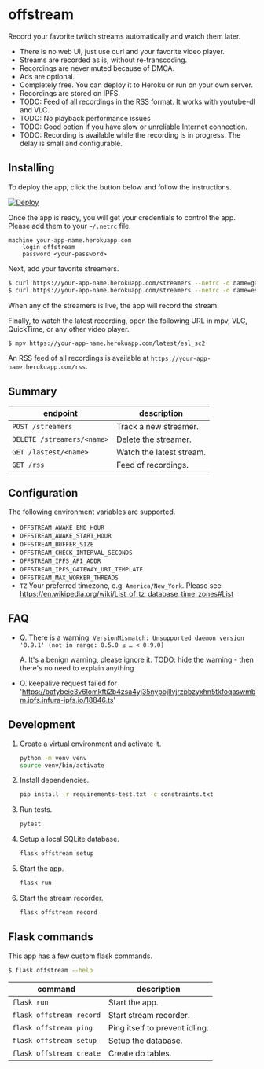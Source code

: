 # offstream

Record your favorite twitch streams automatically and watch them later.

- There is no web UI, just use curl and your favorite video player.
- Streams are recorded as is, without re-transcoding.
- Recordings are never muted because of DMCA.
- Ads are optional.
- Completely free. You can deploy it to Heroku or run on your own server.
- Recordings are stored on IPFS.
- TODO: Feed of all recordings in the RSS format. It works with
  youtube-dl and VLC.
- TODO: No playback performance issues
- TODO: Good option if you have slow or unreliable Internet connection.
- TODO: Recording is available while the recording is in progress. The delay is
  small and configurable.

## Installing

To deploy the app, click the button below and follow the instructions.

[![Deploy](https://www.herokucdn.com/deploy/button.svg)](https://heroku.com/deploy)

Once the app is ready, you will get your credentials to control the app. Please
add them to your `~/.netrc` file.

```
machine your-app-name.herokuapp.com
    login offstream
    password <your-password>
```

Next, add your favorite streamers.

```sh
$ curl https://your-app-name.herokuapp.com/streamers --netrc -d name=garybernhardt -d quality=best
$ curl https://your-app-name.herokuapp.com/streamers --netrc -d name=esl_sc2 -d quality=1080p60
```

When any of the streamers is live, the app will record the stream.

Finally, to watch the latest recording, open the following URL in mpv, VLC,
QuickTime, or any other video player.

```sh
$ mpv https://your-app-name.herokuapp.com/latest/esl_sc2
```

An RSS feed of all recordings is available at `https://your-app-name.herokuapp.com/rss`.

## Summary

| endpoint                   | description              |
| -------------------------- | ------------------------ |
| `POST /streamers`          | Track a new streamer.    |
| `DELETE /streamers/<name>` | Delete the streamer.     |
| `GET /lastest/<name>`      | Watch the latest stream. |
| `GET /rss`                 | Feed of recordings.      |

## Configuration

The following environment variables are supported.

- `OFFSTREAM_AWAKE_END_HOUR`
- `OFFSTREAM_AWAKE_START_HOUR`
- `OFFSTREAM_BUFFER_SIZE`
- `OFFSTREAM_CHECK_INTERVAL_SECONDS`
- `OFFSTREAM_IPFS_API_ADDR`
- `OFFSTREAM_IPFS_GATEWAY_URI_TEMPLATE`
- `OFFSTREAM_MAX_WORKER_THREADS`
- `TZ` Your preferred timezone, e.g. `America/New_York`. Please see https://en.wikipedia.org/wiki/List_of_tz_database_time_zones#List

## FAQ

- Q. There is a warning:
  `VersionMismatch: Unsupported daemon version '0.9.1' (not in range: 0.5.0 ≤ … < 0.9.0)`

  A. It's a benign warning, please ignore it.
  TODO: hide the warning - then there's no need to explain anything

- Q. keepalive request failed for 'https://bafybeie3v6lomkfti2b4zsa4yj35nypojllvjrzpbzyxhn5tkfoqaswmbm.ipfs.infura-ipfs.io/18846.ts'

## Development

1. Create a virtual environment and activate it.
   ```sh
   python -m venv venv
   source venv/bin/activate
   ```
1. Install dependencies.
   ```sh
   pip install -r requirements-test.txt -c constraints.txt
   ```
1. Run tests.
   ```sh
   pytest
   ```
1. Setup a local SQLite database.
   ```sh
   flask offstream setup
   ```
1. Start the app.
   ```sh
   flask run
   ```
1. Start the stream recorder.
   ```sh
   flask offstream record
   ```

## Flask commands

This app has a few custom flask commands.

```sh
$ flask offstream --help
```

| command                  | description                    |
| ------------------------ | ------------------------------ |
| `flask run`              | Start the app.                 |
| `flask offstream record` | Start stream recorder.         |
| `flask offstream ping`   | Ping itself to prevent idling. |
| `flask offstream setup`  | Setup the database.            |
| `flask offstream create` | Create db tables.              |
